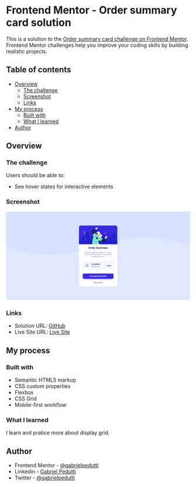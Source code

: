 # Frontend Mentor - Order summary card solution

This is a solution to the [Order summary card challenge on Frontend Mentor](https://www.frontendmentor.io/challenges/order-summary-component-QlPmajDUj). Frontend Mentor challenges help you improve your coding skills by building realistic projects. 

## Table of contents

- [Overview](#overview)
  - [The challenge](#the-challenge)
  - [Screenshot](#screenshot)
  - [Links](#links)
- [My process](#my-process)
  - [Built with](#built-with)
  - [What I learned](#what-i-learned)
- [Author](#author)

## Overview

### The challenge

Users should be able to:

- See hover states for interactive elements

### Screenshot

![](./screenshot.png)

### Links

- Solution URL: [GitHub](https://github.com/gabrielpedutti/order-summary-component-main)
- Live Site URL: [Live Site](https://gabrielpedutti.github.io/order-summary-component-main)

## My process

### Built with

- Semantic HTML5 markup
- CSS custom properties
- Flexbox
- CSS Grid
- Mobile-first workflow

### What I learned

I learn and pratice more about display grid.

## Author

- Frontend Mentor - [@gabrielpedutti](https://www.frontendmentor.io/profile/gabrielpedutti)
- Linkedin - [Gabriel Pedutti](https://www.linkedin.com/in/gabriel-pedutti-9698b520b/)
- Twitter - [@gabrielpedutti](https://www.twitter.com/gabrielpedutti)

